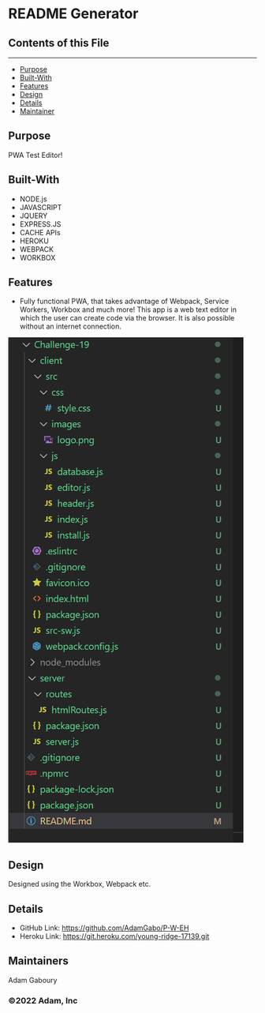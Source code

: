 
# README Generator

## Contents of this File 
---------------------
 - [Purpose](#Purpose)
 - [Built-With](#Built-With)
 - [Features](#Features)
 - [Design](#Design)
 - [Details](#Details)  
 - [Maintainer](#Maintainer)

## Purpose
PWA Test Editor! 

## Built-With
* NODE.js
* JAVASCRIPT
* JQUERY
* EXPRESS.JS 
* CACHE APIs 
* HEROKU 
* WEBPACK
* WORKBOX


## Features
* Fully functional PWA, that takes advantage of Webpack, Service Workers, Workbox and much more! This app is a web text editor in which the user can create code via the browser. It is also possible without an internet connection. 

![Alt text](/images/Client.png?raw=true "Client Side Folder Structure")



## Design
Designed using the Workbox, Webpack etc. 

## Details
* GitHub Link: https://github.com/AdamGabo/P-W-EH
* Heroku Link: https://git.heroku.com/young-ridge-17139.git

## Maintainers 
Adam Gaboury

### ©️2022 Adam, Inc 